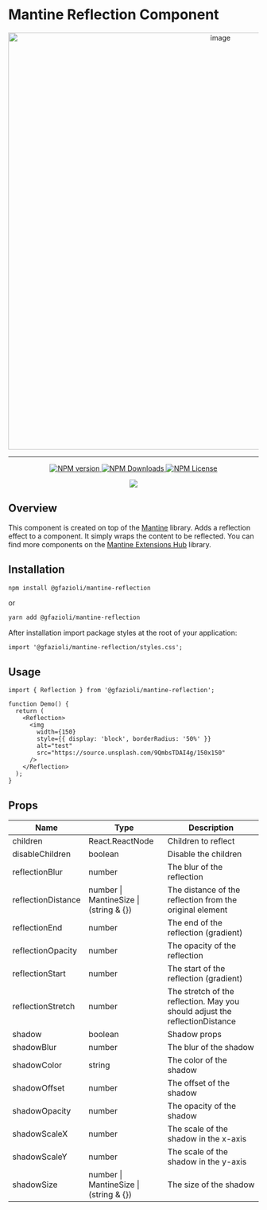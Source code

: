 # Mantine Reflection Component

<p align="center">
<img width="838" alt="image" src="https://github.com/gfazioli/mantine-reflection/assets/432181/74c716a8-6fba-44a2-8f3d-517772e056f7">
</p>

---

<p align="center">
  <a aria-label="NPM version" href="https://www.npmjs.com/package/@gfazioli/mantine-reflection">
    <img alt="NPM version" src="https://img.shields.io/npm/v/%40gfazioli%2Fmantine-reflection?style=for-the-badge">
  </a>
  
  <a aria-label="NPM version" href="https://www.npmjs.com/package/@gfazioli/mantine-reflection">
    <img alt="NPM Downloads" src="https://img.shields.io/npm/dm/%40gfazioli%2Fmantine-reflection?style=for-the-badge">
  </a>

  <a aria-label="NPM License" href="https://github.com/gfazioli/mantine-flip/blob/master/LICENSE">
    <img alt="NPM License" src="https://img.shields.io/npm/l/%40gfazioli%2Fmantine-reflection?style=for-the-badge">
  </a>

</p>

<p align="center">
<a href="https://www.buymeacoffee.com/johnfazioli"><img src="https://img.buymeacoffee.com/button-api/?text=Buy me a coffee&emoji=☕&slug=johnfazioli&button_colour=FFDD00&font_colour=000000&font_family=Cookie&outline_colour=000000&coffee_colour=ffffff" /></a>
</p>

## Overview

This component is created on top of the [Mantine](https://mantine.dev/) library.
Adds a reflection effect to a component. It simply wraps the content to be reflected.
You can find more components on the [Mantine Extensions Hub](https://mantine-extensions.vercel.app/) library.

## Installation

```sh
npm install @gfazioli/mantine-reflection
```
or 

```sh
yarn add @gfazioli/mantine-reflection
```

After installation import package styles at the root of your application:

```tsx
import '@gfazioli/mantine-reflection/styles.css';
```

## Usage

```tsx
import { Reflection } from '@gfazioli/mantine-reflection';

function Demo() {
  return (
    <Reflection>
      <img
        width={150}
        style={{ display: 'block', borderRadius: '50%' }}
        alt="test"
        src="https://source.unsplash.com/9QmbsTDAI4g/150x150"
      />
    </Reflection>
  );
}
```

## Props

| Name              | Type              | Description                                   |
| ----------------- | ----------------- | --------------------------------------------- |
| children          | React.ReactNode  | Children to reflect                           |
| disableChildren   | boolean           | Disable the children                          |
| reflectionBlur    | number            | The blur of the reflection                     |
| reflectionDistance| number \| MantineSize \| (string & {})    | The distance of the reflection from the original element|
| reflectionEnd     | number            | The end of the reflection (gradient)           |
| reflectionOpacity | number            | The opacity of the reflection                  |
| reflectionStart   | number            | The start of the reflection (gradient)         |
| reflectionStretch | number            | The stretch of the reflection. May you should adjust the reflectionDistance|
| shadow            | boolean           | Shadow props                                  |
| shadowBlur        | number            | The blur of the shadow                        |
| shadowColor       | string            | The color of the shadow                       |
| shadowOffset      | number            | The offset of the shadow                      |
| shadowOpacity     | number            | The opacity of the shadow                     |
| shadowScaleX      | number            | The scale of the shadow in the x-axis         |
| shadowScaleY      | number            | The scale of the shadow in the y-axis         |
| shadowSize        | number \| MantineSize \| (string & {})    | The size of the shadow                         |


